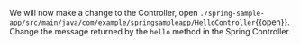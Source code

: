 We will now make a change to the Controller, open `./spring-sample-app/src/main/java/com/example/springsampleapp/HelloController`{{open}}.  Change the message returned by the `hello` method in the Spring Controller.

